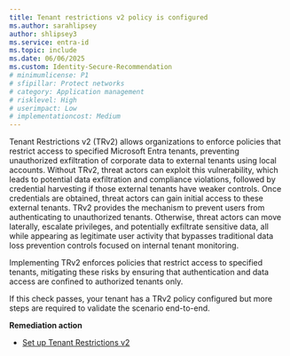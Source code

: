 ```yaml
---
title: Tenant restrictions v2 policy is configured
ms.author: sarahlipsey
author: shlipsey3
ms.service: entra-id
ms.topic: include
ms.date: 06/06/2025
ms.custom: Identity-Secure-Recommendation
# minimumlicense: P1
# sfipillar: Protect networks
# category: Application management
# risklevel: High
# userimpact: Low
# implementationcost: Medium
---
```

Tenant Restrictions v2 (TRv2) allows organizations to enforce policies that restrict access to specified Microsoft Entra tenants, preventing unauthorized exfiltration of corporate data to external tenants using local accounts. Without TRv2, threat actors can exploit this vulnerability, which leads to potential data exfiltration and compliance violations, followed by credential harvesting if those external tenants have weaker controls. Once credentials are obtained, threat actors can gain initial access to these external tenants. TRv2 provides the mechanism to prevent users from authenticating to unauthorized tenants. Otherwise, threat actors can move laterally, escalate privileges, and potentially exfiltrate sensitive data, all while appearing as legitimate user activity that bypasses traditional data loss prevention controls focused on internal tenant monitoring.

Implementing TRv2 enforces policies that restrict access to specified tenants, mitigating these risks by ensuring that authentication and data access are confined to authorized tenants only. 

If this check passes, your tenant has a TRv2 policy configured but more steps are required to validate the scenario end-to-end.

**Remediation action**
- [Set up Tenant Restrictions v2](../../external-id/tenant-restrictions-v2.md)